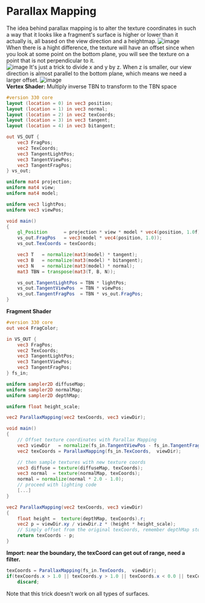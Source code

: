# Parallax Mapping
The idea behind parallax mapping is to alter the texture coordinates in such a way that it looks like a fragment's surface is higher or lower than it actually is, all based on the view direction and a heightmap.
![image](https://user-images.githubusercontent.com/98029669/214394380-d3f43a99-1903-4272-9e83-ce85fa2033c6.png)  
When there is a hight difference, the texture will have an offset since when you look at some point on the bottom plane, you will see the texture on a point that is not perpendicular to it.  
![image](https://user-images.githubusercontent.com/98029669/214394724-6455e9fc-91a9-41da-8ff7-ad74c71507b4.png)
It's just a trick to divide x and y by z. When z is smaller, our view direction is almost parallel to the bottom plane, which means we need a larger offset.
![image](https://user-images.githubusercontent.com/98029669/214395300-0c3270e3-a055-4643-af27-5d180974cc94.png)  
__Vertex Shader:__
Multiply inverse TBN to transform to the TBN space
```GLSL
#version 330 core
layout (location = 0) in vec3 position;
layout (location = 1) in vec3 normal;
layout (location = 2) in vec2 texCoords;
layout (location = 3) in vec3 tangent;
layout (location = 4) in vec3 bitangent;

out VS_OUT {
    vec3 FragPos;
    vec2 TexCoords;
    vec3 TangentLightPos;
    vec3 TangentViewPos;
    vec3 TangentFragPos;
} vs_out;

uniform mat4 projection;
uniform mat4 view;
uniform mat4 model;

uniform vec3 lightPos;
uniform vec3 viewPos;

void main()
{
    gl_Position      = projection * view * model * vec4(position, 1.0f);
    vs_out.FragPos   = vec3(model * vec4(position, 1.0));   
    vs_out.TexCoords = texCoords;    

    vec3 T   = normalize(mat3(model) * tangent);
    vec3 B   = normalize(mat3(model) * bitangent);
    vec3 N   = normalize(mat3(model) * normal);
    mat3 TBN = transpose(mat3(T, B, N));

    vs_out.TangentLightPos = TBN * lightPos;
    vs_out.TangentViewPos  = TBN * viewPos;
    vs_out.TangentFragPos  = TBN * vs_out.FragPos;
}
```
__Fragment Shader__
```GLSL
#version 330 core
out vec4 FragColor;

in VS_OUT {
    vec3 FragPos;
    vec2 TexCoords;
    vec3 TangentLightPos;
    vec3 TangentViewPos;
    vec3 TangentFragPos;
} fs_in;

uniform sampler2D diffuseMap;
uniform sampler2D normalMap;
uniform sampler2D depthMap;

uniform float height_scale;

vec2 ParallaxMapping(vec2 texCoords, vec3 viewDir);

void main()
{           
    // Offset texture coordinates with Parallax Mapping
    vec3 viewDir   = normalize(fs_in.TangentViewPos - fs_in.TangentFragPos);
    vec2 texCoords = ParallaxMapping(fs_in.TexCoords,  viewDir);

    // then sample textures with new texture coords
    vec3 diffuse = texture(diffuseMap, texCoords);
    vec3 normal  = texture(normalMap, texCoords);
    normal = normalize(normal * 2.0 - 1.0);
    // proceed with lighting code
    [...]    
}

vec2 ParallaxMapping(vec2 texCoords, vec3 viewDir)
{ 
    float height =  texture(depthMap, texCoords).r;    
    vec2 p = viewDir.xy / viewDir.z * (height * height_scale);
    // Simply offset from the original texCoords, remember depthMap store the height
    return texCoords - p;    
}
```
__Import: near the boundary, the texCoord can get out of range, need a filter.__
```GLSL
texCoords = ParallaxMapping(fs_in.TexCoords,  viewDir);
if(texCoords.x > 1.0 || texCoords.y > 1.0 || texCoords.x < 0.0 || texCoords.y < 0.0)
    discard;
``` 
Note that this trick doesn't work on all types of surfaces.
